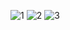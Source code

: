 ![1](https://github.com/user-attachments/assets/b185695f-1483-468d-b425-2db8eeae89fc)
![2](https://github.com/user-attachments/assets/a3be0acf-603d-479c-8d0c-9796f6281ba0)
![3](https://github.com/user-attachments/assets/a062fd6d-2af4-4ae6-bc68-8e28e13d933b)
